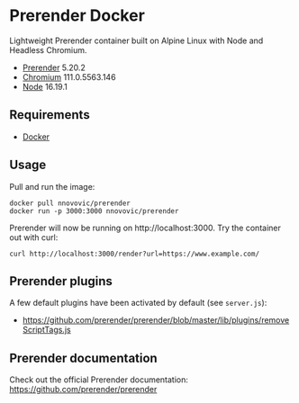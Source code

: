 # Prerender Docker

Lightweight Prerender container built on Alpine Linux with Node and Headless Chromium.

- [Prerender](https://github.com/prerender/prerender) 5.20.2
- [Chromium](https://github.com/chromium/chromium) 111.0.5563.146
- [Node](https://github.com/nodejs/node) 16.19.1

## Requirements

- [Docker](https://www.docker.com/)

## Usage

Pull and run the image:

```
docker pull nnovovic/prerender
docker run -p 3000:3000 nnovovic/prerender
```
Prerender will now be running on http://localhost:3000. Try the container out with curl:

```
curl http://localhost:3000/render?url=https://www.example.com/
```


## Prerender plugins

A few default plugins have been activated by default (see `server.js`):
- https://github.com/prerender/prerender/blob/master/lib/plugins/removeScriptTags.js
## Prerender documentation

Check out the official Prerender documentation: https://github.com/prerender/prerender
